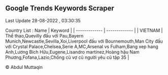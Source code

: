 

## Google Trends Keywords Scraper 
 
Last Update 28-08-2022 , 03:30:35

Country List :
 Name  | Keyword |
| ------------- | ------------- |
| VIETNAM | Thể thao,Quevilly đấu với Pau,Bayern Munich,Newcastle,Sevilla,Xoi,Liverpool đấu với Bournemouth,Man City đấu với Crystal Palace,Chelsea,Serie A,MC,Arsenal vs Fulham,Bang xep hang Anh,Lương Bích Hữu,Eugene,Lisandro martínez,Hoàng hậu Nam Phương,Fofana,Lazio,Chồng cũ vợ cũ người yêu cũ tập 35 |



© Abdul Muttaqin 
